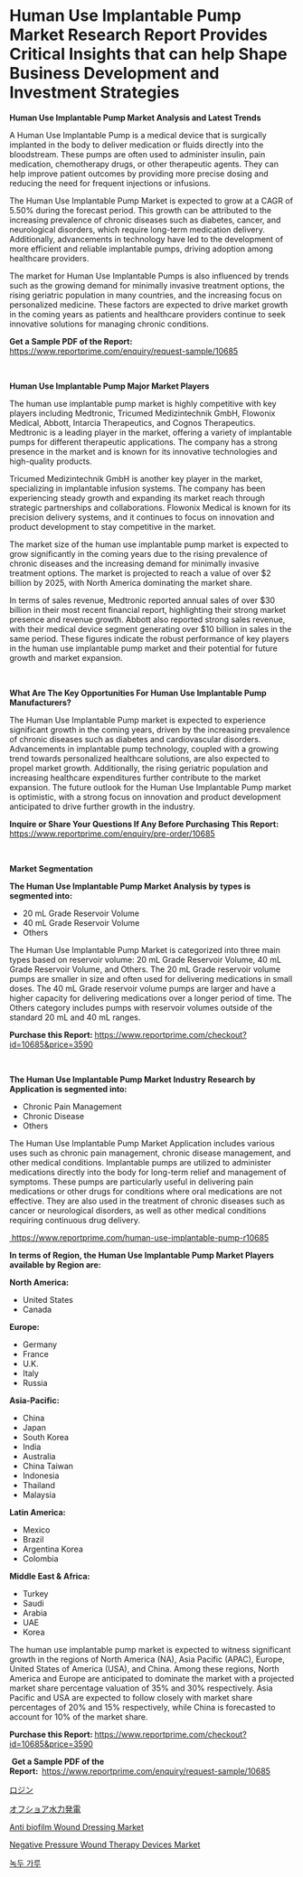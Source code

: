 <p><h1>Human Use Implantable Pump Market Research Report Provides Critical Insights that can help Shape Business Development and Investment Strategies</h1></p><p><strong>Human Use Implantable Pump Market Analysis and Latest Trends</strong></p>
<p><p>A Human Use Implantable Pump is a medical device that is surgically implanted in the body to deliver medication or fluids directly into the bloodstream. These pumps are often used to administer insulin, pain medication, chemotherapy drugs, or other therapeutic agents. They can help improve patient outcomes by providing more precise dosing and reducing the need for frequent injections or infusions.</p><p>The Human Use Implantable Pump Market is expected to grow at a CAGR of 5.50% during the forecast period. This growth can be attributed to the increasing prevalence of chronic diseases such as diabetes, cancer, and neurological disorders, which require long-term medication delivery. Additionally, advancements in technology have led to the development of more efficient and reliable implantable pumps, driving adoption among healthcare providers.</p><p>The market for Human Use Implantable Pumps is also influenced by trends such as the growing demand for minimally invasive treatment options, the rising geriatric population in many countries, and the increasing focus on personalized medicine. These factors are expected to drive market growth in the coming years as patients and healthcare providers continue to seek innovative solutions for managing chronic conditions.</p></p>
<p><strong>Get a Sample PDF of the Report:&nbsp;</strong> <a href="https://www.reportprime.com/enquiry/request-sample/10685">https://www.reportprime.com/enquiry/request-sample/10685</a></p>
<p>&nbsp;</p>
<p><strong>Human Use Implantable Pump Major Market Players</strong></p>
<p><p>The human use implantable pump market is highly competitive with key players including Medtronic, Tricumed Medizintechnik GmbH, Flowonix Medical, Abbott, Intarcia Therapeutics, and Cognos Therapeutics. Medtronic is a leading player in the market, offering a variety of implantable pumps for different therapeutic applications. The company has a strong presence in the market and is known for its innovative technologies and high-quality products.</p><p>Tricumed Medizintechnik GmbH is another key player in the market, specializing in implantable infusion systems. The company has been experiencing steady growth and expanding its market reach through strategic partnerships and collaborations. Flowonix Medical is known for its precision delivery systems, and it continues to focus on innovation and product development to stay competitive in the market.</p><p>The market size of the human use implantable pump market is expected to grow significantly in the coming years due to the rising prevalence of chronic diseases and the increasing demand for minimally invasive treatment options. The market is projected to reach a value of over $2 billion by 2025, with North America dominating the market share.</p><p>In terms of sales revenue, Medtronic reported annual sales of over $30 billion in their most recent financial report, highlighting their strong market presence and revenue growth. Abbott also reported strong sales revenue, with their medical device segment generating over $10 billion in sales in the same period. These figures indicate the robust performance of key players in the human use implantable pump market and their potential for future growth and market expansion.</p></p>
<p>&nbsp;</p>
<p><strong>What Are The Key Opportunities For Human Use Implantable Pump Manufacturers?</strong></p>
<p><p>The Human Use Implantable Pump market is expected to experience significant growth in the coming years, driven by the increasing prevalence of chronic diseases such as diabetes and cardiovascular disorders. Advancements in implantable pump technology, coupled with a growing trend towards personalized healthcare solutions, are also expected to propel market growth. Additionally, the rising geriatric population and increasing healthcare expenditures further contribute to the market expansion. The future outlook for the Human Use Implantable Pump market is optimistic, with a strong focus on innovation and product development anticipated to drive further growth in the industry.</p></p>
<p><strong>Inquire or Share Your Questions If Any Before Purchasing This Report:</strong> <a href="https://www.reportprime.com/enquiry/pre-order/10685">https://www.reportprime.com/enquiry/pre-order/10685</a></p>
<p>&nbsp;</p>
<p><strong>Market Segmentation</strong></p>
<p><strong>The Human Use Implantable Pump Market Analysis by types is segmented into:</strong></p>
<p><ul><li>20 mL Grade Reservoir Volume</li><li>40 mL Grade Reservoir Volume</li><li>Others</li></ul></p>
<p><p>The Human Use Implantable Pump Market is categorized into three main types based on reservoir volume: 20 mL Grade Reservoir Volume, 40 mL Grade Reservoir Volume, and Others. The 20 mL Grade reservoir volume pumps are smaller in size and often used for delivering medications in small doses. The 40 mL Grade reservoir volume pumps are larger and have a higher capacity for delivering medications over a longer period of time. The Others category includes pumps with reservoir volumes outside of the standard 20 mL and 40 mL ranges.</p></p>
<p><strong>Purchase this Report:&nbsp;</strong><a href="https://www.reportprime.com/checkout?id=10685&price=3590">https://www.reportprime.com/checkout?id=10685&price=3590</a></p>
<p>&nbsp;</p>
<p><strong>The Human Use Implantable Pump Market Industry Research by Application is segmented into:</strong></p>
<p><ul><li>Chronic Pain Management</li><li>Chronic Disease</li><li>Others</li></ul></p>
<p><p>The Human Use Implantable Pump Market Application includes various uses such as chronic pain management, chronic disease management, and other medical conditions. Implantable pumps are utilized to administer medications directly into the body for long-term relief and management of symptoms. These pumps are particularly useful in delivering pain medications or other drugs for conditions where oral medications are not effective. They are also used in the treatment of chronic diseases such as cancer or neurological disorders, as well as other medical conditions requiring continuous drug delivery.</p></p>
<p><a href="https://www.reportprime.com/human-use-implantable-pump-r10685">&nbsp;https://www.reportprime.com/human-use-implantable-pump-r10685</a></p>
<p><strong>In terms of Region, the Human Use Implantable Pump Market Players available by Region are:</strong></p>
<p>
    <p> <strong> North America: </strong>
        <ul>
            <li>United States</li>
            <li>Canada</li>
        </ul>
        </p> 
    <p> <strong> Europe: </strong>
        <ul>
            <li>Germany</li>
            <li>France</li>
            <li>U.K.</li>
            <li>Italy</li>
            <li>Russia</li>
        </ul>
        </p> 
    <p> <strong> Asia-Pacific: </strong>
        <ul>
            <li>China</li>
            <li>Japan</li>
            <li>South Korea</li>
            <li>India</li>
            <li>Australia</li>
            <li>China Taiwan</li>
            <li>Indonesia</li>
            <li>Thailand</li>
            <li>Malaysia</li>
        </ul>
        </p> 
    <p> <strong> Latin America: </strong>
        <ul>
            <li>Mexico</li>
            <li>Brazil</li>
            <li>Argentina Korea</li>
            <li>Colombia</li>
        </ul>
        </p> 
    <p> <strong> Middle East & Africa: </strong>
        <ul>
            <li>Turkey</li>
            <li>Saudi</li>
            <li>Arabia</li>
            <li>UAE</li>
            <li>Korea</li>
        </ul>
    </p>
    </p>
<p><p>The human use implantable pump market is expected to witness significant growth in the regions of North America (NA), Asia Pacific (APAC), Europe, United States of America (USA), and China. Among these regions, North America and Europe are anticipated to dominate the market with a projected market share percentage valuation of 35% and 30% respectively. Asia Pacific and USA are expected to follow closely with market share percentages of 20% and 15% respectively, while China is forecasted to account for 10% of the market share.</p></p>
<p><strong>Purchase this Report: </strong><a href="https://www.reportprime.com/checkout?id=10685&price=3590">https://www.reportprime.com/checkout?id=10685&price=3590</a></p>
<p>&nbsp;<strong>Get a Sample PDF of the Report:&nbsp;&nbsp;</strong><a href="https://www.reportprime.com/enquiry/request-sample/10685">https://www.reportprime.com/enquiry/request-sample/10685</a></p>
<p><strong></strong></p>
<p><p><a href="https://github.com/LeanneBruen2023/Market-Research-Report-List-1/blob/main/805762224139.md">ロジン</a></p><p><a href="https://github.com/cnnriuez22368/Market-Research-Report-List-1/blob/main/200964524138.md">オフショア水力発電</a></p><p><a href="https://github.com/yemakinde/Market-Research-Report-List-2/blob/main/anti-biofilm-wound-dressing-market.md">Anti biofilm Wound Dressing Market</a></p><p><a href="https://github.com/jsmusil/Market-Research-Report-List-2/blob/main/negative-pressure-wound-therapy-devices-market.md">Negative Pressure Wound Therapy Devices Market</a></p><p><a href="https://github.com/Skyleitney456456/Market-Research-Report-List-1/blob/main/593315922042.md">녹두 가루</a></p></p>